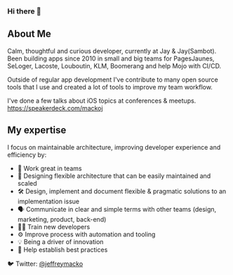 ### Hi there 👋


## About Me

Calm, thoughtful and curious developer, currently at Jay & Jay(Sambot). Been building apps since 2010 in small and big teams for PagesJaunes, SeLoger, Lacoste, Louboutin, KLM, Boomerang and help Mojo with CI/CD.

Outside of regular app development I've contribute to many open source tools that I use and created a lot of tools to improve my team workflow.

I've done a few talks about iOS topics at conferences & meetups. https://speakerdeck.com/mackoj

## My expertise

I focus on maintainable architecture, improving developer experience and efficiency by:
- 👥 Work great in teams
- 🤔 Designing flexible architecture that can be easily maintained and scaled
- 🛠️ Design, implement and document flexible & pragmatic solutions to an implementation issue
- 🗣 Communicate in clear and simple terms with other teams (design, marketing, product, back-end)
- 🧑‍💻 Train new developers
- ⚙️ Improve process with automation and tooling
- 💡 Being a driver of innovation
- 👥 Help establish best practices

🐦 Twitter: [@jeffreymacko](https://twitter.com/jeffreymacko)
